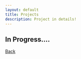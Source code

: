 ```yaml
---
layout: default
title: Projects
description: Project in details!
---
```


## In Progress....

[Back](./)
